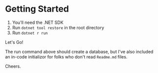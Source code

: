 # Getting Started

1. You'll need the .NET SDK
2. Run `dotnet tool restore` in the root directory
3. Run `dotnet r run`

Let's Go!

The run command above should create a database, but I've also
included an in-code initializor for folks who don't read `Readme.md` files.

Cheers.